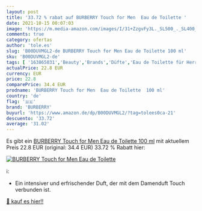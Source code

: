 ```yaml
---
layout: post
title: '33.72 % rabat auf BURBERRY Touch for Men  Eau de Toilette '
date: 2021-10-15 00:07:03
image: 'https://m.media-amazon.com/images/I/31+ZzgvFy3L._SL500_._SL400_.jpg'
comments: true
category: ofertas
author: 'tole.es'
slug: 'B00DUVMGL2-de BURBERRY Touch for Men Eau de Toilette 100 ml'
sku: 'B00DUVMGL2-de'
tags: [ '163865031','Beauty','Brands','Düfte','Eau de Toilette für Herren','Gender','Herrendüfte','Male','Produkte','burberry', ]
actualPrice: 22.8 EUR
currency: EUR
price: 22.8
comparePrice: 34.4 EUR
prodname: 'BURBERRY Touch for Men  Eau de Toilette  100 ml'
country: 'de'
flag: '🇩🇪'
brand: 'BURBERRY'
buyurl: 'https://www.amazon.de/dp/B00DUVMGL2/?tag=tolees0ca-21'
descuento: '33.72'
average: '31.02'
---
```


Es gibt ein [BURBERRY Touch for Men  Eau de Toilette  100 ml](https://www.amazon.de/dp/B00DUVMGL2/?tag=tolees0ca-21) mit aktuellem Preis 22.8 EUR (original: 34.4 EUR) 33.72 % Rabatt hier:

[![BURBERRY Touch for Men  Eau de Toilette ](https://m.media-amazon.com/images/I/31+ZzgvFy3L._SL500_._SL400_.jpg)](https://www.amazon.de/dp/B00DUVMGL2/?tag=tolees0ca-21)

ℹ️:

- Ein intensiver und erfrischender Duft, der mit dem Damenduft Touch verbunden ist.

[🛒 kauf es hier!!](https://www.amazon.de/dp/B00DUVMGL2/?tag=tolees0ca-21)
